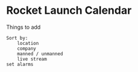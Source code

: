 # Rocket Launch Calendar
Things to add

	Sort by:
		location
		company
		manned / unmanned
		live stream
	set alarms
